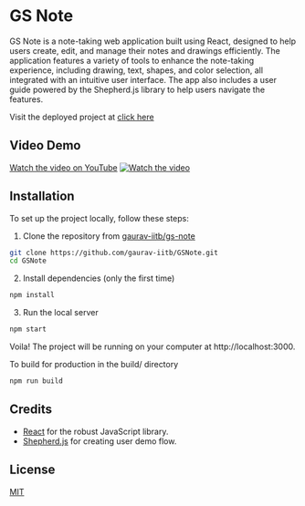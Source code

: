 # GS Note

GS Note is a note-taking web application built using React, designed to help users create, edit, and manage their notes and drawings efficiently. The application features a variety of tools to enhance the note-taking experience, including drawing, text, shapes, and color selection, all integrated with an intuitive user interface. The app also includes a user guide powered by the Shepherd.js library to help users navigate the features.

Visit the deployed project at [click here](https://gs-note.vercel.app/)

## Video Demo
[Watch the video on YouTube](https://www.youtube.com/watch?v=SO5iSBL9om4)
[![Watch the video](https://img.youtube.com/vi/SO5iSBL9om4/maxresdefault.jpg)](https://www.youtube.com/watch?v=SO5iSBL9om4)

## Installation

To set up the project locally, follow these steps:

1. Clone the repository from [gaurav-iitb/gs-note](https://github.com/gauurav-iitb/gs-note.git)

```bash
git clone https://github.com/gaurav-iitb/GSNote.git
cd GSNote
```
2. Install dependencies (only the first time)

```bash
npm install
```

3. Run the local server

```bash
npm start
```

Voila! The project will be running on your computer at http://localhost:3000.

To build for production in the build/ directory

```bash
npm run build
```

## Credits
- [React](https://react.dev/) for the robust JavaScript library.
- [Shepherd.js](https://shepherdjs.dev) for creating user demo flow.

## License
[MIT](https://choosealicense.com/licenses/mit/)
